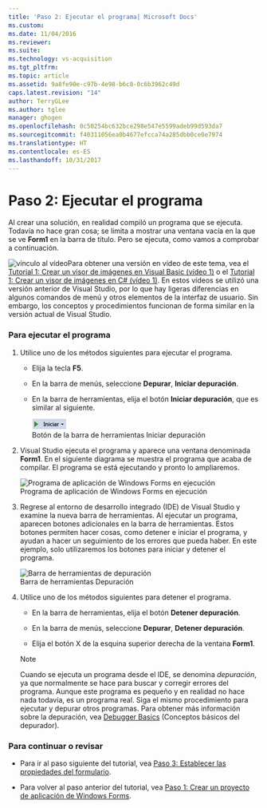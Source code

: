 ```yaml
---
title: 'Paso 2: Ejecutar el programa| Microsoft Docs'
ms.custom: 
ms.date: 11/04/2016
ms.reviewer: 
ms.suite: 
ms.technology: vs-acquisition
ms.tgt_pltfrm: 
ms.topic: article
ms.assetid: 9a8fe90e-c97b-4e98-b6c8-0c6b3962c49d
caps.latest.revision: "14"
author: TerryGLee
ms.author: tglee
manager: ghogen
ms.openlocfilehash: 0c50254bc632bce298e547e5599adeb99d593da7
ms.sourcegitcommit: f40311056ea0b4677efcca74a285dbb0ce0e7974
ms.translationtype: HT
ms.contentlocale: es-ES
ms.lasthandoff: 10/31/2017
---
```

# <a name="step-2-run-your-program"></a>Paso 2: Ejecutar el programa
Al crear una solución, en realidad compiló un programa que se ejecuta. Todavía no hace gran cosa; se limita a mostrar una ventana vacía en la que se ve **Form1** en la barra de título. Pero se ejecuta, como vamos a comprobar a continuación.  
  
 ![vínculo al vídeo](../data-tools/media/playvideo.gif "PlayVideo")Para obtener una versión en vídeo de este tema, vea el [Tutorial 1: Crear un visor de imágenes en Visual Basic (vídeo 1)](http://go.microsoft.com/fwlink/?LinkId=205209) o el [Tutorial 1: Crear un visor de imágenes en C# (vídeo 1)](http://go.microsoft.com/fwlink/?LinkId=205199). En estos vídeos se utilizó una versión anterior de Visual Studio, por lo que hay ligeras diferencias en algunos comandos de menú y otros elementos de la interfaz de usuario. Sin embargo, los conceptos y procedimientos funcionan de forma similar en la versión actual de Visual Studio.  
  
### <a name="to-run-your-program"></a>Para ejecutar el programa  
  
1.  Utilice uno de los métodos siguientes para ejecutar el programa.  
  
    -   Elija la tecla **F5**.  
  
    -   En la barra de menús, seleccione **Depurar**, **Iniciar depuración**.  
  
    -   En la barra de herramientas, elija el botón **Iniciar depuración**, que es similar al siguiente.  
  
         ![Botón de la barra de herramientas Iniciar depuración](../ide/media/express_icondebug.png "Express_IconDebug")  
Botón de la barra de herramientas Iniciar depuración  
  
2.  Visual Studio ejecuta el programa y aparece una ventana denominada **Form1**. En el siguiente diagrama se muestra el programa que acaba de compilar. El programa se está ejecutando y pronto lo ampliaremos.  
  
     ![Programa de aplicación de Windows Forms en ejecución](../ide/media/express_firstrun.png "Express_FirstRun")  
Programa de aplicación de Windows Forms en ejecución  
  
3.  Regrese al entorno de desarrollo integrado (IDE) de Visual Studio y examine la nueva barra de herramientas. Al ejecutar un programa, aparecen botones adicionales en la barra de herramientas. Estos botones permiten hacer cosas, como detener e iniciar el programa, y ayudan a hacer un seguimiento de los errores que pueda haber. En este ejemplo, solo utilizaremos los botones para iniciar y detener el programa.  
  
     ![Barra de herramientas de depuración](../ide/media/express_debugtoolbar.png "Express_DebugToolbar")  
Barra de herramientas Depuración  
  
4.  Utilice uno de los métodos siguientes para detener el programa.  
  
    -   En la barra de herramientas, elija el botón **Detener depuración**.  
  
    -   En la barra de menús, seleccione **Depurar**, **Detener depuración**.  
  
    -   Elija el botón X de la esquina superior derecha de la ventana **Form1**.  
  
    > [!NOTE]
    >  Cuando se ejecuta un programa desde el IDE, se denomina *depuración*, ya que normalmente se hace para buscar y corregir errores del programa. Aunque este programa es pequeño y en realidad no hace nada todavía, es un programa real. Siga el mismo procedimiento para ejecutar y depurar otros programas. Para obtener más información sobre la depuración, vea [Debugger Basics](../debugger/debugger-basics.md) (Conceptos básicos del depurador).  
  
### <a name="to-continue-or-review"></a>Para continuar o revisar  
  
-   Para ir al paso siguiente del tutorial, vea [Paso 3: Establecer las propiedades del formulario](../ide/step-3-set-your-form-properties.md).  
  
-   Para volver al paso anterior del tutorial, vea [Paso 1: Crear un proyecto de aplicación de Windows Forms](../ide/step-1-create-a-windows-forms-application-project.md).